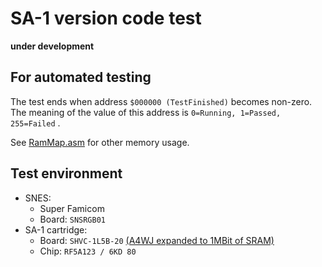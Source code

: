 # SA-1 version code test  

**under development**  

## For automated testing  

The test ends when address `$000000 (TestFinished)` becomes non-zero.  
The meaning of the value of this address is `0=Running, 1=Passed, 255=Failed` .  

See [RamMap.asm](RamMap.asm) for other memory usage.  

## Test environment  

* SNES:  
  * Super Famicom  
  * Board: `SNSRGB01`  
* SA-1 cartridge:  
  * Board: `SHVC-1L5B-20` [(A4WJ expanded to 1MBit of SRAM)](https://absindx.github.io/ZpIndIndY/Articles/SnesSA1Cartridge/)  
  * Chip: `RF5A123 / 6KD 80`  



